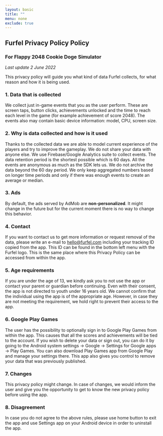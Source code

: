 ```yaml
---
layout: basic
title: ""
menu: none
exclude: true
---
```

## Furfel Privacy Policy Policy
### For Flappy 2048 Cookie Doge Simulator

*Last update 2 June 2022*

This privacy policy will guide you what kind of data Furfel collects, for what reason and how it is
being used.

### 1. Data that is collected

We collect just in-game events that you as the user perform. These are screen taps, button clicks,
achievements unlocked and the time to reach each level in the game (for example achievement of score
2048). The events also may contain basic device information: model, CPU, screen size.

### 2. Why is data collected and how is it used

Thanks to the collected data we are able to model current experience of the players and try to improve
the gameplay. We do not share your data with anyone else.
We use Firebase/Google Analytics suite to collect events. The data retention period is the shortest
possible which is 60 days. All the events are anonymous as much as the SDK lets us. We do not archive
the data beyond the 60 day period. We only keep aggregated numbers based on longer time periods and only
if there was enough events to create an average or median.

### 3. Ads

By default, the ads served by AdMob are **non-personalized**. It might change in the future but for the 
current moment there is no way to change this behavior.

### 4. Contact

If you want to contact us to get more information or request removal of the data, please write an e-mail
to hello@furfel.com including your tracking ID copied from the app. This ID can be found in the bottom
left menu with the Furfel logo. This is the same place where this Privacy Policy can be accessed
from within the app.

### 5. Age requirements

If you are under the age of 13, we kindly ask you to not use the app or contact your parent or guardian
before continuing. Even with their consent, the app is not directed to youth under 16 years old.
We cannot confirm that the individual using the app is of the appropriate age. However, in case they
are not meeting the requirement, we hold right to prevent their access to the app.

### 6. Google Play Games

The user has the possibility to optionally sign in to Google Play Games from within the app. This causes that all the scores and achievements will be tied to the account. If you wish to delete your data or sign out, you can do it by going to the Android system settings -> Google -> Settings for Google apps -> Play Games. You can also download Play Games app from Google Play and manage your settings there. This app also gives you control to remove your data that was previously published.

### 7. Changes

This privacy policy might change. In case of changes, we would inform the user and give you the
opportunity to get to know the new privacy policy before using the app.

### 8. Disagreement

In case you do not agree to the above rules, please use home button to exit the app and use Settings
app on your Android device in order to uninstall the app.

